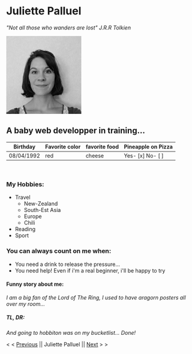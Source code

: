# Juliette Palluel
*"Not all those who wanders are lost" J.R.R Tolkien*


![photo](https://github.com/JPalluel/markdown-challenge/blob/master/IMG_20200217_120919.jpg)


## A baby web developper in training...

|Birthday         | Favorite color| favorite food| Pineapple on Pizza|
| ----------------|---------------|--------------|-------------------|
| 08/04/1992      | red           | cheese       |Yes- [x] No- [ ] |
</br>

### My Hobbies:

* Travel  
    * New-Zealand
    * South-Est Asia
    * Europe
    * Chili
* Reading
* Sport
  
### You can always count on me when:
* You need a drink to release the pressure...
* You need help! Even if i'm a real beginner, i'll be happy to try 

#### Funny story about me:

*I am a big fan of the Lord of The Ring, I used to have aragorn posters all over my room...*

##### TL, DR:

 *And going to hobbiton was on my bucketlist... Done!*
         
< < [Previous](https://github.com/Ibrahim-sho/markdown-challenge/blob/master/README.md) || Juliette Palluel || [Next](https://github.com/LuisRodrigues8019/markdown-challenge/blob/master/README.md) > >


